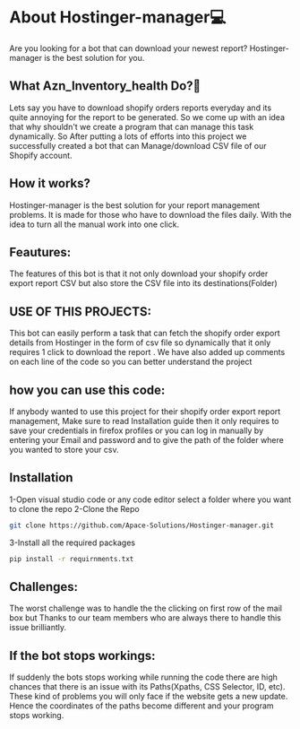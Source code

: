 
# About Hostinger-manager💻
Are you looking for a bot that can download your newest report? Hostinger-manager is the best solution for you.



## What Azn_Inventory_health Do?🤔

Lets say you have to download shopify orders reports everyday and its quite annoying for the report to be generated. So we come up with an idea that why shouldn't we create a program that can manage this task dynamically. So After putting a lots of efforts into this project we successfully created a bot that can Manage/download CSV file of our Shopify account.

## How it works?
Hostinger-manager is the best solution for your report management problems. It is made for those who have to download the files daily. With the idea to turn all the manual work into one click.

## Feautures:
The features of this bot is that it not only download your shopify order export report CSV but also store the CSV file into its destinations(Folder)

## USE OF THIS PROJECTS:
This bot can easily perform a task that can fetch the shopify order export details from Hostinger in the form of csv file so dynamically that it only requires 1 click to download the report . We have also added up comments on each line of the code so you can better understand the project

## how you can use this code:
If anybody wanted to use this project for their shopify order export report management, Make sure to read Installation guide then it only requires to save your credentials in firefox profiles or you can log in manually by entering your Email and password and to give the path of the folder where you wanted to store your csv.

## Installation

1-Open visual studio code or any code editor select a folder where you want to clone the repo
2-Clone the Repo

```bash
git clone https://github.com/Apace-Solutions/Hostinger-manager.git
```
3-Install all the required packages

```bash
pip install -r requirnments.txt
```

## Challenges:
The worst challenge was to handle the the clicking on first row of the mail box but Thanks to our team members who are always there to handle this issue brilliantly.

## If the bot stops workings:
If suddenly the bots stops working while running the code there are high chances that there is an issue with its Paths(Xpaths, CSS Selector, ID, etc). These kind of problems you will only face if the website gets a new update. Hence the coordinates of the paths become different and your program stops working.
